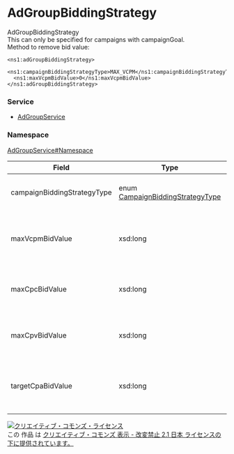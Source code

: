 

# AdGroupBiddingStrategy

AdGroupBiddingStrategy<br/>
This can only be specified for campaigns with campaignGoal.<br/>
Method to remove bid value:<br/>
```<br>
<ns1:adGroupBiddingStrategy>
  <ns1:campaignBiddingStrategyType>MAX_VCPM</ns1:campaignBiddingStrategyType>
  <ns1:maxVcpmBidValue>0</ns1:maxVcpmBidValue>
</ns1:adGroupBiddingStrategy>
```
        

### Service

+ [AdGroupService](../../services/AdGroupService.md)

### Namespace

[AdGroupService#Namespace](../../services/AdGroupService.md#namespace)

| Field | Type | Description | response | add | set | remove |
| ----- | ---- | ----------- | -------- | --------- | --------- | --------- |
| campaignBiddingStrategyType | enum [CampaignBiddingStrategyType](./CampaignBiddingStrategyType.md) | Campaign bid strategy type<br>* For campaigns with no campaignGoal: "NONE" is fixed | yes | Ignore | Ignore | Ignore | |
| maxVcpmBidValue | xsd:long | Ad group MAX_VCPM bid value.<br>* This can only be specified when campaignBiddingStrategyType is "MAX_VCPM"<br> | yes | Optional | Optional | Ignore | |
| maxCpcBidValue | xsd:long | Ad group MAX_CPC bid value.<br>* This can only be specified when campaignBiddingStrategyType is "MAX_CPC"<br> | yes | Optional | Optional | Ignore | |
| maxCpvBidValue | xsd:long | Ad group MAX_CPV bid value.<br>* This can only be specified when campaignBiddingStrategyType is "MAX_CPV"<br> | yes | Optional | Optional | Ignore | |
| targetCpaBidValue | xsd:long | Ad group TARGET_CPA bid value.<br>* This can only be specified when campaignBiddingStrategyType is "TARGET_CPA"<br> | yes | Optional | Optional | Ignore | |

<a rel="license" href="http://creativecommons.org/licenses/by-nd/2.1/jp/"><img alt="クリエイティブ・コモンズ・ライセンス" style="border-width:0" src="https://i.creativecommons.org/l/by-nd/2.1/jp/88x31.png" /></a><br />この 作品 は <a rel="license" href="http://creativecommons.org/licenses/by-nd/2.1/jp/">クリエイティブ・コモンズ 表示 - 改変禁止 2.1 日本 ライセンスの下に提供されています。</a>
